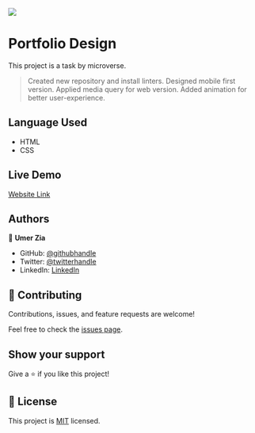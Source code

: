 ![](https://img.shields.io/badge/Microverse-blueviolet)

# Portfolio Design

This project is a task by microverse.

> Created new repository and install linters.
> Designed mobile first version.
> Applied media query for web version.
> Added animation for better user-experience.

## Language Used

- HTML
- CSS

## Live Demo
[Website Link](https://umerzia.github.io/Portfolio-Microverse/)

## Authors

👤 **Umer Zia**

- GitHub: [@githubhandle](https://github.com/UmerZia)
- Twitter: [@twitterhandle](https://twitter.com/InfinusDesign)
- LinkedIn: [LinkedIn](https://linkedin.com/in/umer-zia-30906a183/)

## 🤝 Contributing

Contributions, issues, and feature requests are welcome!

Feel free to check the [issues page](../../issues/).

## Show your support

Give a ⭐️ if you like this project!

## 📝 License

This project is [MIT](./MIT.md) licensed.
